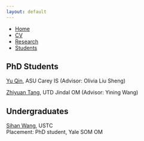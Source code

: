 ```yaml
---
layout: default
---
```


<ul class='menu'>
<li><a href="./">Home</a></li>
<li><a href="./CV.pdf">CV</a></li>
<li><a href="./research.html">Research</a></li>
<li><a href="./student.html">Students</a></li>
</ul>

<h2>PhD Students</h2>

<p><a href="https://yuqin.tech/">Yu Qin</a>, ASU Carey IS (Advisor: Olivia Liu Sheng)</p>

<p><a href="https://tangzyer.github.io/site/">Zhiyuan Tang</a>, UTD Jindal OM (Advisor: Yining Wang)</p>

<h2>Undergraduates</h2>

<p><a href="https://umbrellasansan.github.io/">Sihan Wang</a>, USTC<br>
Placement: PhD student, Yale SOM OM
</p>